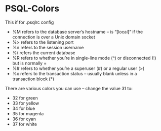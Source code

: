 # PSQL-Colors
This if for .psqlrc config

- %M refers to the database server’s hostname – is “[local]” if the connection is over a Unix domain socket
- %> refers to the listening port
- %n refers to the session username
- %/ refers the current database
- %R refers to whether you’re in single-line mode (^) or disconnected (!) but is normally =
- %# refers to whether you’re a superuser (#) or a regular user (>)
- %x refers to the transaction status – usually blank unless in a transaction block (*)

There are various colors you can use – change the value 31 to:

- 32 for green
- 33 for yellow
- 34 for blue
- 35 for magenta
- 36 for cyan
- 37 for white
